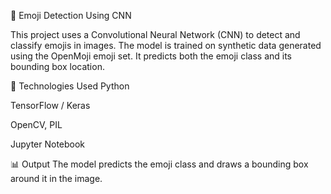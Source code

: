 🧠 Emoji Detection Using CNN

This project uses a Convolutional Neural Network (CNN) to detect and classify emojis in images. The model is trained on synthetic data generated using the OpenMoji emoji set. It predicts both the emoji class and its bounding box location.

🔧 Technologies Used
Python

TensorFlow / Keras

OpenCV, PIL

Jupyter Notebook

📊 Output
The model predicts the emoji class and draws a bounding box around it in the image.
